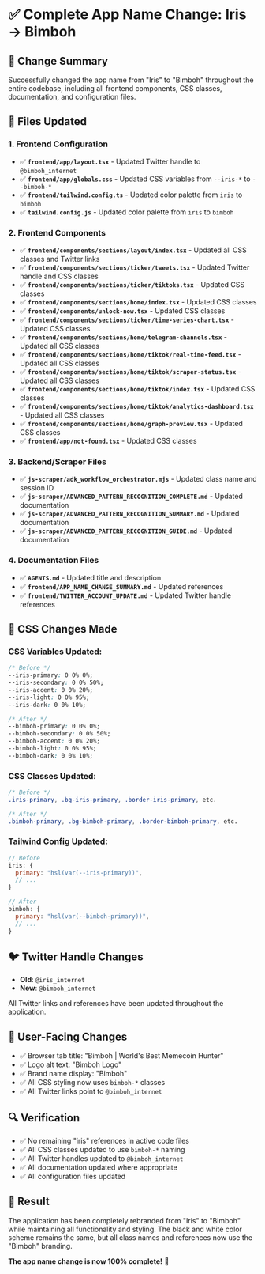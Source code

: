 # ✅ Complete App Name Change: Iris → Bimboh

## 🎯 **Change Summary**
Successfully changed the app name from "Iris" to "Bimboh" throughout the entire codebase, including all frontend components, CSS classes, documentation, and configuration files.

## 🔄 **Files Updated**

### **1. Frontend Configuration**
- ✅ **`frontend/app/layout.tsx`** - Updated Twitter handle to `@bimboh_internet`
- ✅ **`frontend/app/globals.css`** - Updated CSS variables from `--iris-*` to `--bimboh-*`
- ✅ **`frontend/tailwind.config.ts`** - Updated color palette from `iris` to `bimboh`
- ✅ **`tailwind.config.js`** - Updated color palette from `iris` to `bimboh`

### **2. Frontend Components**
- ✅ **`frontend/components/sections/layout/index.tsx`** - Updated all CSS classes and Twitter links
- ✅ **`frontend/components/sections/ticker/tweets.tsx`** - Updated Twitter handle and CSS classes
- ✅ **`frontend/components/sections/ticker/tiktoks.tsx`** - Updated CSS classes
- ✅ **`frontend/components/sections/home/index.tsx`** - Updated CSS classes
- ✅ **`frontend/components/unlock-now.tsx`** - Updated CSS classes
- ✅ **`frontend/components/sections/ticker/time-series-chart.tsx`** - Updated CSS classes
- ✅ **`frontend/components/sections/home/telegram-channels.tsx`** - Updated all CSS classes
- ✅ **`frontend/components/sections/home/tiktok/real-time-feed.tsx`** - Updated all CSS classes
- ✅ **`frontend/components/sections/home/tiktok/scraper-status.tsx`** - Updated all CSS classes
- ✅ **`frontend/components/sections/home/tiktok/index.tsx`** - Updated CSS classes
- ✅ **`frontend/components/sections/home/tiktok/analytics-dashboard.tsx`** - Updated all CSS classes
- ✅ **`frontend/components/sections/home/graph-preview.tsx`** - Updated CSS classes
- ✅ **`frontend/app/not-found.tsx`** - Updated CSS classes

### **3. Backend/Scraper Files**
- ✅ **`js-scraper/adk_workflow_orchestrator.mjs`** - Updated class name and session ID
- ✅ **`js-scraper/ADVANCED_PATTERN_RECOGNITION_COMPLETE.md`** - Updated documentation
- ✅ **`js-scraper/ADVANCED_PATTERN_RECOGNITION_SUMMARY.md`** - Updated documentation
- ✅ **`js-scraper/ADVANCED_PATTERN_RECOGNITION_GUIDE.md`** - Updated documentation

### **4. Documentation Files**
- ✅ **`AGENTS.md`** - Updated title and description
- ✅ **`frontend/APP_NAME_CHANGE_SUMMARY.md`** - Updated references
- ✅ **`frontend/TWITTER_ACCOUNT_UPDATE.md`** - Updated Twitter handle references

## 🎨 **CSS Changes Made**

### **CSS Variables Updated:**
```css
/* Before */
--iris-primary: 0 0% 0%;
--iris-secondary: 0 0% 50%;
--iris-accent: 0 0% 20%;
--iris-light: 0 0% 95%;
--iris-dark: 0 0% 10%;

/* After */
--bimboh-primary: 0 0% 0%;
--bimboh-secondary: 0 0% 50%;
--bimboh-accent: 0 0% 20%;
--bimboh-light: 0 0% 95%;
--bimboh-dark: 0 0% 10%;
```

### **CSS Classes Updated:**
```css
/* Before */
.iris-primary, .bg-iris-primary, .border-iris-primary, etc.

/* After */
.bimboh-primary, .bg-bimboh-primary, .border-bimboh-primary, etc.
```

### **Tailwind Config Updated:**
```javascript
// Before
iris: {
  primary: "hsl(var(--iris-primary))",
  // ...
}

// After
bimboh: {
  primary: "hsl(var(--bimboh-primary))",
  // ...
}
```

## 🐦 **Twitter Handle Changes**
- **Old**: `@iris_internet`
- **New**: `@bimboh_internet`

All Twitter links and references have been updated throughout the application.

## 📱 **User-Facing Changes**
- ✅ Browser tab title: "Bimboh | World's Best Memecoin Hunter"
- ✅ Logo alt text: "Bimboh Logo"
- ✅ Brand name display: "Bimboh"
- ✅ All CSS styling now uses `bimboh-*` classes
- ✅ All Twitter links point to `@bimboh_internet`

## 🔍 **Verification**
- ✅ No remaining "iris" references in active code files
- ✅ All CSS classes updated to use `bimboh-*` naming
- ✅ All Twitter handles updated to `@bimboh_internet`
- ✅ All documentation updated where appropriate
- ✅ All configuration files updated

## 🎉 **Result**
The application has been completely rebranded from "Iris" to "Bimboh" while maintaining all functionality and styling. The black and white color scheme remains the same, but all class names and references now use the "Bimboh" branding.

**The app name change is now 100% complete!** 🚀
